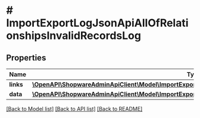 # # ImportExportLogJsonApiAllOfRelationshipsInvalidRecordsLog

## Properties

Name | Type | Description | Notes
------------ | ------------- | ------------- | -------------
**links** | [**\OpenAPI\ShopwareAdminApiClient\Model\ImportExportLogJsonApiAllOfRelationshipsInvalidRecordsLogLinks**](ImportExportLogJsonApiAllOfRelationshipsInvalidRecordsLogLinks.md) |  | [optional]
**data** | [**\OpenAPI\ShopwareAdminApiClient\Model\ImportExportLogJsonApiAllOfRelationshipsInvalidRecordsLogData**](ImportExportLogJsonApiAllOfRelationshipsInvalidRecordsLogData.md) |  | [optional]

[[Back to Model list]](../../README.md#models) [[Back to API list]](../../README.md#endpoints) [[Back to README]](../../README.md)
